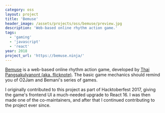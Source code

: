 ```yaml
---
category: oss
layout: project
title: 'Bemuse'
header_image: /assets/projects/oss/bemuse/preview.jpg
description: 'Web-based online rhythm action game.'
tags:
  - 'gaming'
  - 'javascript'
  - 'react'
year: 2018
project_url: 'https://bemuse.ninja/'
---
```


[Bemuse](https://bemuse.ninja/) is a web-based online rhythm action game, developed by [Thai Pangsakulyanont (aka. flicknote)](https://dt.in.th). The basic game mechanics should remind you of O2Jam and Bemani's series of games.

I originally contributed to this project as part of Hacktoberfest 2017, giving the game's frontend UI a much-needed upgrade to React 16. I was then made one of the co-maintainers, and after that I continued contributing to the project ever since.
